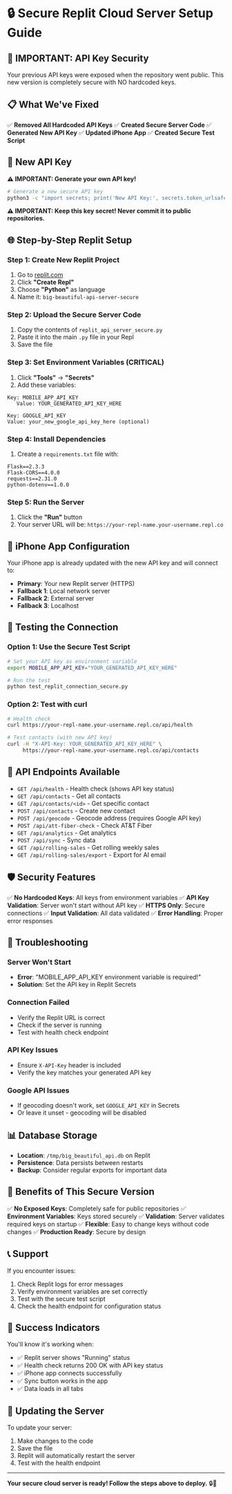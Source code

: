 # 🔒 Secure Replit Cloud Server Setup Guide

## 🚨 **IMPORTANT: API Key Security**

Your previous API keys were exposed when the repository went public. This new version is completely secure with NO hardcoded keys.

## 📋 **What We've Fixed**

✅ **Removed All Hardcoded API Keys**
✅ **Created Secure Server Code**
✅ **Generated New API Key**
✅ **Updated iPhone App**
✅ **Created Secure Test Script**

## 🔑 **New API Key**

**⚠️ IMPORTANT: Generate your own API key!**

```bash
# Generate a new secure API key
python3 -c "import secrets; print('New API Key:', secrets.token_urlsafe(32))"
```

**⚠️ IMPORTANT: Keep this key secret! Never commit it to public repositories.**

## 🌐 **Step-by-Step Replit Setup**

### **Step 1: Create New Replit Project**
1. Go to [replit.com](https://replit.com)
2. Click **"Create Repl"**
3. Choose **"Python"** as language
4. Name it: `big-beautiful-api-server-secure`

### **Step 2: Upload the Secure Server Code**
1. Copy the contents of `replit_api_server_secure.py`
2. Paste it into the main `.py` file in your Repl
3. Save the file

### **Step 3: Set Environment Variables (CRITICAL)**
1. Click **"Tools"** → **"Secrets"**
2. Add these variables:

```
Key: MOBILE_APP_API_KEY
   Value: YOUR_GENERATED_API_KEY_HERE
```

```
Key: GOOGLE_API_KEY
Value: your_new_google_api_key_here (optional)
```

### **Step 4: Install Dependencies**
1. Create a `requirements.txt` file with:
```
Flask==2.3.3
Flask-CORS==4.0.0
requests==2.31.0
python-dotenv==1.0.0
```

### **Step 5: Run the Server**
1. Click the **"Run"** button
2. Your server URL will be: `https://your-repl-name.your-username.repl.co`

## 📱 **iPhone App Configuration**

Your iPhone app is already updated with the new API key and will connect to:
- **Primary**: Your new Replit server (HTTPS)
- **Fallback 1**: Local network server
- **Fallback 2**: External server
- **Fallback 3**: Localhost

## 🧪 **Testing the Connection**

### **Option 1: Use the Secure Test Script**
```bash
# Set your API key as environment variable
export MOBILE_APP_API_KEY="YOUR_GENERATED_API_KEY_HERE"

# Run the test
python test_replit_connection_secure.py
```

### **Option 2: Test with curl**
```bash
# Health check
curl https://your-repl-name.your-username.repl.co/api/health

# Test contacts (with new API key)
curl -H "X-API-Key: YOUR_GENERATED_API_KEY_HERE" \
     https://your-repl-name.your-username.repl.co/api/contacts
```

## 🔧 **API Endpoints Available**

- `GET /api/health` - Health check (shows API key status)
- `GET /api/contacts` - Get all contacts
- `GET /api/contacts/<id>` - Get specific contact
- `POST /api/contacts` - Create new contact
- `POST /api/geocode` - Geocode address (requires Google API key)
- `POST /api/att-fiber-check` - Check AT&T Fiber
- `GET /api/analytics` - Get analytics
- `POST /api/sync` - Sync data
- `GET /api/rolling-sales` - Get rolling weekly sales
- `GET /api/rolling-sales/export` - Export for AI email

## 🛡️ **Security Features**

✅ **No Hardcoded Keys**: All keys from environment variables
✅ **API Key Validation**: Server won't start without API key
✅ **HTTPS Only**: Secure connections
✅ **Input Validation**: All data validated
✅ **Error Handling**: Proper error responses

## 🚨 **Troubleshooting**

### **Server Won't Start**
- **Error**: "MOBILE_APP_API_KEY environment variable is required!"
- **Solution**: Set the API key in Replit Secrets

### **Connection Failed**
- Verify the Replit URL is correct
- Check if the server is running
- Test with health check endpoint

### **API Key Issues**
- Ensure `X-API-Key` header is included
- Verify the key matches your generated API key

### **Google API Issues**
- If geocoding doesn't work, set `GOOGLE_API_KEY` in Secrets
- Or leave it unset - geocoding will be disabled

## 📊 **Database Storage**

- **Location**: `/tmp/big_beautiful_api.db` on Replit
- **Persistence**: Data persists between restarts
- **Backup**: Consider regular exports for important data

## 🎯 **Benefits of This Secure Version**

✅ **No Exposed Keys**: Completely safe for public repositories
✅ **Environment Variables**: Keys stored securely
✅ **Validation**: Server validates required keys on startup
✅ **Flexible**: Easy to change keys without code changes
✅ **Production Ready**: Secure by design

## 📞 **Support**

If you encounter issues:
1. Check Replit logs for error messages
2. Verify environment variables are set correctly
3. Test with the secure test script
4. Check the health endpoint for configuration status

## 🎉 **Success Indicators**

You'll know it's working when:
- ✅ Replit server shows "Running" status
- ✅ Health check returns 200 OK with API key status
- ✅ iPhone app connects successfully
- ✅ Sync button works in the app
- ✅ Data loads in all tabs

## 🔄 **Updating the Server**

To update your server:
1. Make changes to the code
2. Save the file
3. Replit will automatically restart the server
4. Test with the health endpoint

---

**Your secure cloud server is ready! Follow the steps above to deploy.** 🔒🚀
